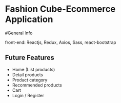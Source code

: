 # Fashion Cube-Ecommerce Application

#General Info

front-end: Reactjs, Redux, Axios, Sass, react-bootstrap

## Future Features

- Home (List products)
- Detail products
- Product category
- Recommended products
- Cart
- Login / Register
